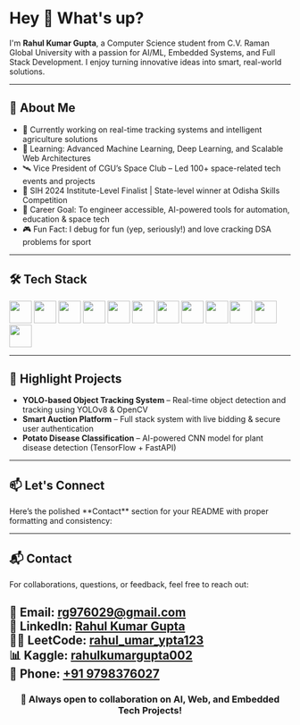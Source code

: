 <h1 align="left">Hey 👋 What's up?</h1>

<p align="left">I'm <strong>Rahul Kumar Gupta</strong>, a Computer Science student from C.V. Raman Global University with a passion for AI/ML, Embedded Systems, and Full Stack Development. I enjoy turning innovative ideas into smart, real-world solutions.</p>

---

<h2>🧠 About Me</h2>

- 🔭 Currently working on real-time tracking systems and intelligent agriculture solutions  
- 🌱 Learning: Advanced Machine Learning, Deep Learning, and Scalable Web Architectures  
- 🛰️ Vice President of CGU’s Space Club – Led 100+ space-related tech events and projects  
- 🚀 SIH 2024 Institute-Level Finalist | State-level winner at Odisha Skills Competition  
- 🎯 Career Goal: To engineer accessible, AI-powered tools for automation, education & space tech  
- 🎮 Fun Fact: I debug for fun (yep, seriously!) and love cracking DSA problems for sport  

---

<h2>🛠️ Tech Stack</h2>

<p align="left">
  <img src="https://cdn.jsdelivr.net/gh/devicons/devicon/icons/c/c-original.svg" height="40" />
  <img src="https://cdn.jsdelivr.net/gh/devicons/devicon/icons/cplusplus/cplusplus-original.svg" height="40" />
  <img src="https://cdn.jsdelivr.net/gh/devicons/devicon/icons/python/python-original.svg" height="40" />
  <img src="https://cdn.jsdelivr.net/gh/devicons/devicon/icons/javascript/javascript-original.svg" height="40" />
  <img src="https://cdn.jsdelivr.net/gh/devicons/devicon/icons/react/react-original.svg" height="40" />
  <img src="https://cdn.jsdelivr.net/gh/devicons/devicon/icons/nodejs/nodejs-original.svg" height="40" />
  <img src="https://cdn.jsdelivr.net/gh/devicons/devicon/icons/mongodb/mongodb-original.svg" height="40" />
  <img src="https://cdn.jsdelivr.net/gh/devicons/devicon/icons/mysql/mysql-original.svg" height="40" />
  <img src="https://cdn.jsdelivr.net/gh/devicons/devicon/icons/html5/html5-original.svg" height="40" />
  <img src="https://cdn.jsdelivr.net/gh/devicons/devicon/icons/css3/css3-original.svg" height="40" />
  <img src="https://cdn.jsdelivr.net/gh/devicons/devicon/icons/tensorflow/tensorflow-original.svg" height="40" />
  <img src="https://cdn.jsdelivr.net/gh/devicons/devicon/icons/docker/docker-original.svg" height="40" />
</p>

---

<h2>📌 Highlight Projects</h2>

- **YOLO-based Object Tracking System** – Real-time object detection and tracking using YOLOv8 & OpenCV  
- **Smart Auction Platform** – Full stack system with live bidding & secure user authentication  
- **Potato Disease Classification** – AI-powered CNN model for plant disease detection (TensorFlow + FastAPI)

---

<h2>📫 Let's Connect</h2>
Here’s the polished **Contact** section for your README with proper formatting and consistency:

---

## 📬 Contact  

For collaborations, questions, or feedback, feel free to reach out:  

📧 **Email**: [rg976029@gmail.com](mailto:rg976029@gmail.com)  
💼 **LinkedIn**: [Rahul Kumar Gupta](https://www.linkedin.com/in/rahul_umar_ypta123/)  
🧑‍💻 **LeetCode**: [rahul_umar_ypta123](https://leetcode.com/u/rahul_umar_ypta123/)  
📊 **Kaggle**: [rahulkumargupta002](https://www.kaggle.com/rahulkumargupta002)  
📱 **Phone**: [+91 9798376027](tel:+919798376027)  
---

<h3 align="center">🚀 Always open to collaboration on AI, Web, and Embedded Tech Projects!</h3>
